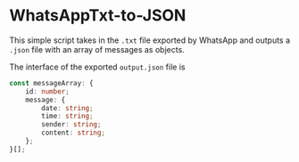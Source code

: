 # WhatsAppTxt-to-JSON
This simple script takes in the `.txt` file exported by WhatsApp and outputs a `.json` file with an array of messages as objects.

The interface of the exported `output.json` file is
```typescript
const messageArray: {
	id: number;
	message: {
		date: string;
		time: string;
		sender: string;
		content: string;
	};
}[];
```
